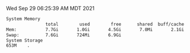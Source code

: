 Wed Sep 29 06:25:39 AM MDT 2021
```bash
System Memory
               total        used        free      shared  buff/cache   available
Mem:           7.7Gi       1.0Gi       4.5Gi       7.0Mi       2.1Gi       6.3Gi
Swap:          7.6Gi       724Mi       6.9Gi
System Storage
653M	.
```
